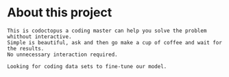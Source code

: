 # About this project
    This is codoctopus a coding master can help you solve the problem whithout interactive.
    Simple is beautiful, ask and then go make a cup of coffee and wait for the results.
    No unnecessary interaction required.
    
    Looking for coding data sets to fine-tune our model.
